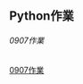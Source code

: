 ## Python作業
###### 0907作業
[0907作業](https://github.com/xuanlll17/112_pythonhw/tree/main/0907_%E4%BD%9C%E6%A5%AD)